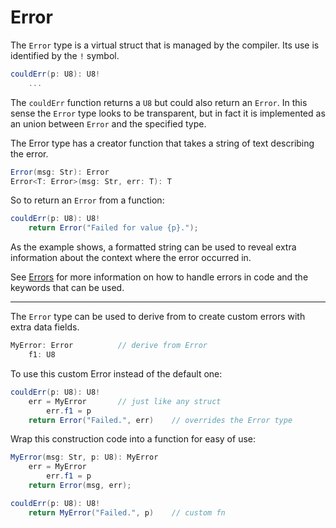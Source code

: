 # Error

The `Error` type is a virtual struct that is managed by the compiler. Its use is identified by the `!` symbol.

```C#
couldErr(p: U8): U8!
    ...
```

The `couldErr` function returns a `U8` but could also return an `Error`. In this sense the `Error` type looks to be transparent, but in fact it is implemented as an union between `Error` and the specified type.

The Error type has a creator function that takes a string of text describing the error.

```C#
Error(msg: Str): Error
Error<T: Error>(msg: Str, err: T): T
```

So to return an `Error` from a function:

```C#
couldErr(p: U8): U8!
    return Error("Failed for value {p}.");
```

As the example shows, a formatted string can be used to reveal extra information about the context where the error occurred in.

See [Errors](../lang/errors.md) for more information on how to handle errors in code and the keywords that can be used.

---

The `Error` type can be used to derive from to create custom errors with extra data fields.

```C#
MyError: Error          // derive from Error
    f1: U8
```

To use this custom Error instead of the default one:

```C#
couldErr(p: U8): U8!
    err = MyError       // just like any struct
        err.f1 = p
    return Error("Failed.", err)    // overrides the Error type
```

Wrap this construction code into a function for easy of use:

```C#
MyError(msg: Str, p: U8): MyError
    err = MyError
        err.f1 = p
    return Error(msg, err);

couldErr(p: U8): U8!
    return MyError("Failed.", p)    // custom fn
```
